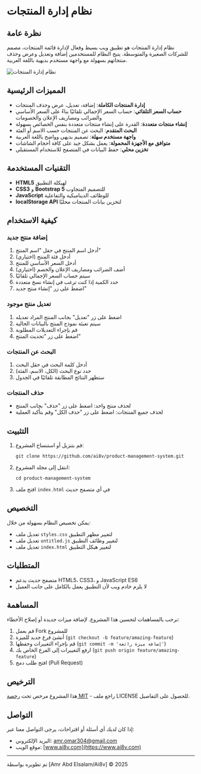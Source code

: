 # نظام إدارة المنتجات

## نظرة عامة
نظام إدارة المنتجات هو تطبيق ويب بسيط وفعال لإدارة قائمة المنتجات، مصمم للشركات الصغيرة والمتوسطة. يتيح النظام للمستخدمين إضافة وتعديل وعرض وحذف منتجاتهم بسهولة مع واجهة مستخدم بديهية باللغة العربية.

![نظام إدارة المنتجات](https://via.placeholder.com/800x400?text=نظام+إدارة+المنتجات)

## المميزات الرئيسية

- **إدارة المنتجات الكاملة**: إضافة، تعديل، عرض وحذف المنتجات
- **حساب السعر التلقائي**: حساب السعر الإجمالي تلقائيًا بناءً على السعر الأساسي والضرائب ومصاريف الإعلان والخصومات
- **إنشاء منتجات متعددة**: القدرة على إنشاء منتجات متعددة بنفس الخصائص بسهولة
- **البحث المتقدم**: البحث عن المنتجات حسب الاسم أو الفئة
- **واجهة مستخدم سهلة**: تصميم بديهي وواضح باللغة العربية
- **متوافق مع الأجهزة المحمولة**: يعمل بشكل جيد على كافة أحجام الشاشات
- **تخزين محلي**: حفظ البيانات في المتصفح للاستخدام المستقبلي

## التقنيات المستخدمة

- **HTML5** لهيكلة التطبيق
- **CSS3** و **Bootstrap 5** للتصميم المتجاوب
- **JavaScript** للوظائف الديناميكية والتفاعلية
- **localStorage API** لتخزين بيانات المنتجات محليًا

## كيفية الاستخدام

### إضافة منتج جديد

1. أدخل اسم المنتج في حقل "اسم المنتج"
2. أدخل فئة المنتج (اختياري)
3. أدخل السعر الأساسي للمنتج
4. أضف الضرائب ومصاريف الإعلان والخصم (اختياري)
5. سيتم حساب السعر الإجمالي تلقائيًا
6. حدد الكمية إذا كنت ترغب في إنشاء نسخ متعددة
7. اضغط على زر "إنشاء منتج جديد"

### تعديل منتج موجود

1. اضغط على زر "تعديل" بجانب المنتج المراد تعديله
2. سيتم تعبئة نموذج المنتج بالبيانات الحالية
3. قم بإجراء التعديلات المطلوبة
4. اضغط على زر "تحديث المنتج"

### البحث عن المنتجات

1. أدخل كلمة البحث في حقل البحث
2. حدد نوع البحث (الكل، الاسم، الفئة)
3. ستظهر النتائج المطابقة تلقائيًا في الجدول

### حذف المنتجات

- لحذف منتج واحد: اضغط على زر "حذف" بجانب المنتج
- لحذف جميع المنتجات: اضغط على زر "حذف الكل" وقم بتأكيد العملية

## التثبيت

1. قم بتنزيل أو استنساخ المشروع:

   ```
   git clone https://github.com/ai8v/product-management-system.git
   ```

2. انتقل إلى مجلد المشروع:

   ```
   cd product-management-system
   ```

3. افتح ملف `index.html` في أي متصفح حديث

## التخصيص

يمكن تخصيص النظام بسهولة من خلال:

- تعديل ملف `styles.css` لتغيير مظهر التطبيق
- تعديل ملف `untitled.js` لتغيير وظائف التطبيق
- تعديل ملف `index.html` لتغيير هيكل التطبيق

## المتطلبات

- متصفح حديث يدعم HTML5، CSS3، و JavaScript ES6
- لا يلزم خادم ويب لأن التطبيق يعمل بالكامل على جانب العميل

## المساهمة

نرحب بالمساهمات لتحسين هذا المشروع. لإضافة ميزات جديدة أو إصلاح الأخطاء:

1. قم بعمل Fork للمشروع
2. أنشئ فرع جديد للميزة (`git checkout -b feature/amazing-feature`)
3. قم بإجراء التغييرات وحفظها (`git commit -m 'إضافة ميزة رائعة'`)
4. ارفع التغييرات إلى الفرع الخاص بك (`git push origin feature/amazing-feature`)
5. افتح طلب دمج (Pull Request)

## الترخيص

هذا المشروع مرخص تحت [رخصة MIT](https://opensource.org/licenses/MIT) - راجع ملف LICENSE للحصول على التفاصيل.

## التواصل

إذا كان لديك أي أسئلة أو اقتراحات، يرجى التواصل معنا عبر:

- البريد الإلكتروني: amr.omar304@gmail.com
- موقع الويب: [www.ai8v.com](https://www.ai8v.com)

---

تم تطويره بواسطة [Amr Abd Elsalam/Ai8v] © 2025
